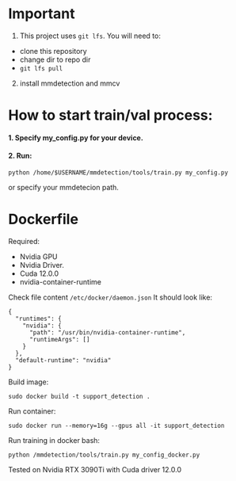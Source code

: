 # Important
1. This project uses `git lfs`.
You will need to:
- clone this repository
- change dir to repo dir
- `git lfs pull`
2. install mmdetection and mmcv

# How to start train/val process:
#### 1. Specify my_config.py for your device.

#### 2. Run:
```
python /home/$USERNAME/mmdetection/tools/train.py my_config.py
```
or specify your mmdetecion path.

# Dockerfile

Required:
- Nvidia GPU
- Nvidia Driver.
- Cuda 12.0.0
- nvidia-container-runtime

Check file content ```/etc/docker/daemon.json```
It should look like:
```
{
  "runtimes": {
    "nvidia": {
      "path": "/usr/bin/nvidia-container-runtime",
      "runtimeArgs": []
    }
  },
  "default-runtime": "nvidia"
}
```
Build image:
```
sudo docker build -t support_detection .
```
Run container:
```
sudo docker run --memory=16g --gpus all -it support_detection
```
Run training in docker bash:
```
python /mmdetection/tools/train.py my_config_docker.py
```
Tested on Nvidia RTX 3090Ti with Cuda driver 12.0.0
